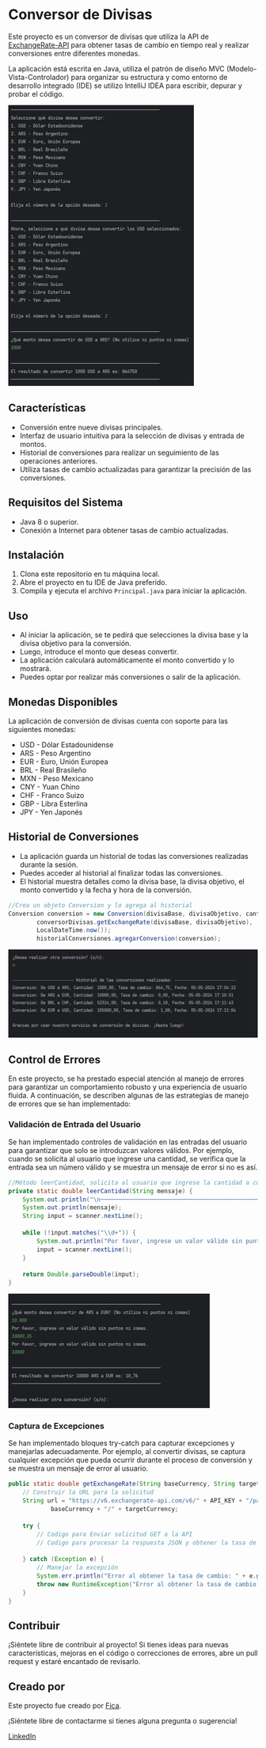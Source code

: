 # Conversor de Divisas

Este proyecto es un conversor de divisas que utiliza la API de
[ExchangeRate-API](https://www.exchangerate-api.com/) para obtener tasas de cambio 
en tiempo real y realizar conversiones entre diferentes monedas.

La aplicación está escrita en Java, utiliza el patrón de diseño MVC
(Modelo-Vista-Controlador) para organizar su estructura y como entorno de desarrollo 
integrado (IDE) se utilizo IntelliJ IDEA para escribir, depurar y probar el código.

![Conversor de Divisas](https://raw.githubusercontent.com/Fica-Millan/alura_ConversorDeMonedas/main/imagenes/ConversorDeDivisas.png)

## Características

- Conversión entre nueve divisas principales.
- Interfaz de usuario intuitiva para la selección de divisas y entrada de montos.
- Historial de conversiones para realizar un seguimiento de las operaciones anteriores.
- Utiliza tasas de cambio actualizadas para garantizar la precisión de las conversiones.

## Requisitos del Sistema

- Java 8 o superior.
- Conexión a Internet para obtener tasas de cambio actualizadas.

## Instalación

1. Clona este repositorio en tu máquina local.
2. Abre el proyecto en tu IDE de Java preferido.
3. Compila y ejecuta el archivo `Principal.java` para iniciar la aplicación.

## Uso

- Al iniciar la aplicación, se te pedirá que selecciones la divisa base y la divisa objetivo para la conversión.
- Luego, introduce el monto que deseas convertir.
- La aplicación calculará automáticamente el monto convertido y lo mostrará.
- Puedes optar por realizar más conversiones o salir de la aplicación.

## Monedas Disponibles
La aplicación de conversión de divisas cuenta con soporte para las siguientes monedas:

* USD - Dólar Estadounidense
* ARS - Peso Argentino
* EUR - Euro, Unión Europea
* BRL - Real Brasileño
* MXN - Peso Mexicano
* CNY - Yuan Chino
* CHF - Franco Suizo
* GBP - Libra Esterlina
* JPY - Yen Japonés

## Historial de Conversiones

- La aplicación guarda un historial de todas las conversiones realizadas durante la sesión.
- Puedes acceder al historial al finalizar todas las conversiones.
- El historial muestra detalles como la divisa base, la divisa objetivo, el monto convertido y la fecha y hora de la conversión.

```java
//Crea un objeto Conversion y lo agrega al historial
Conversion conversion = new Conversion(divisaBase, divisaObjetivo, cantidad, 
        conversorDivisas.getExchangeRate(divisaBase, divisaObjetivo),
        LocalDateTime.now());
        historialConversiones.agregarConversion(conversion);
```

![Historial de consultas](https://raw.githubusercontent.com/Fica-Millan/alura_ConversorDeMonedas/main/imagenes/HistorialDeConsultas.png)

## Control de Errores

En este proyecto, se ha prestado especial atención al manejo de errores para 
garantizar un comportamiento robusto y una experiencia de usuario fluida. 
A continuación, se describen algunas de las estrategias de manejo de errores que 
se han implementado:

### Validación de Entrada del Usuario
Se han implementado controles de validación en las entradas del usuario para 
garantizar que solo se introduzcan valores válidos. Por ejemplo, cuando se 
solicita al usuario que ingrese una cantidad, se verifica que la entrada sea 
un número válido y se muestra un mensaje de error si no es así.

```java
//Método leerCantidad, solicita al usuario que ingrese la cantidad a convertir
private static double leerCantidad(String mensaje) {
    System.out.println("\n─────────────────────────────────────────────────────────");
    System.out.println(mensaje);
    String input = scanner.nextLine();

    while (!input.matches("\\d+")) {
        System.out.println("Por favor, ingrese un valor válido sin puntos ni comas.");
        input = scanner.nextLine();
    }

    return Double.parseDouble(input);
}
```

![Error de importe incorrecto](https://raw.githubusercontent.com/Fica-Millan/alura_ConversorDeMonedas/main/imagenes/ErrorImporteIncorrecto.png)

### Captura de Excepciones
Se han implementado bloques try-catch para capturar excepciones y manejarlas 
adecuadamente. Por ejemplo, al convertir divisas, se captura cualquier excepción
que pueda ocurrir durante el proceso de conversión y se muestra un mensaje de 
error al usuario.

```java
public static double getExchangeRate(String baseCurrency, String targetCurrency) {
    // Construir la URL para la solicitud
    String url = "https://v6.exchangerate-api.com/v6/" + API_KEY + "/pair/" + 
            baseCurrency + "/" + targetCurrency;

    try {
        // Codigo para Enviar solicitud GET a la API
        // Codigo para procesar la respuesta JSON y obtener la tasa de conversión
    
    } catch (Exception e) {
        // Manejar la excepción
        System.err.println("Error al obtener la tasa de cambio: " + e.getMessage());
        throw new RuntimeException("Error al obtener la tasa de cambio.");
    }
}
```
## Contribuir
¡Siéntete libre de contribuir al proyecto! Si tienes ideas para nuevas 
características, mejoras en el código o correcciones de errores, abre un pull
request y estaré encantado de revisarlo.

## Creado por

Este proyecto fue creado por [Fica](https://github.com/Fica-Millan).



¡Siéntete libre de contactarme si tienes alguna pregunta o sugerencia!

[LinkedIn](https://www.linkedin.com/in/yesica-fica-millan/)
